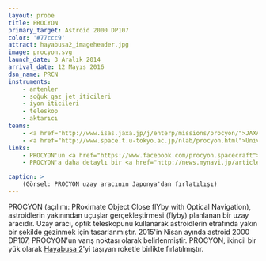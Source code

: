 ```yaml
---
layout: probe
title: PROCYON
primary_target: Astroid 2000 DP107
color: '#77ccc9'
attract: hayabusa2_imageheader.jpg
image: procyon.svg
launch_date: 3 Aralık 2014
arrival_date: 12 Mayıs 2016
dsn_name: PRCN
instruments:
    - antenler
    - soğuk gaz jet iticileri
    - iyon iticileri
    - teleskop
    - aktarıcı
teams:
    - <a href="http://www.isas.jaxa.jp/j/enterp/missions/procyon/">JAXA / ISAS</a>
    - <a href="http://www.space.t.u-tokyo.ac.jp/nlab/procyon.html">University of Tokyo</a>
links:
    - PROCYON'un <a href="https://www.facebook.com/procyon.spacecraft">Facebook</a> sayfası
    - PROCYON'a daha detaylı bir <a href="http://news.mynavi.jp/articles/2014/11/13/procyon/">bakış</a>

caption: >
    (Görsel: PROCYON uzay aracının Japonya'dan fırlatılışı)
---
```

PROCYON (açılımı: PRoximate Object Close flYby with Optical Navigation), astroidlerin yakınından uçuşlar gerçekleştirmesi (flyby) planlanan bir uzay aracıdır. Uzay aracı, optik teleskopunu kullanarak astroidlerin etrafında yakın bir şekilde gezinmek için tasarlanmıştır. 2015'in Nisan ayında astroid 2000 DP107, PROCYON'un varış noktası olarak belirlenmiştir. PROCYON, ikincil bir yük olarak <a href="/hayabusa2">Hayabusa 2</a>'yi taşıyan roketle birlikte fırlatılmıştır.
